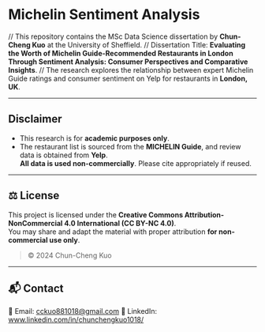 # Michelin Sentiment Analysis

// This repository contains the MSc Data Science dissertation by **Chun-Cheng Kuo** at the University of Sheffield.
// Dissertation Title: **Evaluating the Worth of Michelin Guide-Recommended Restaurants in London Through Sentiment Analysis: Consumer Perspectives and Comparative Insights**.
// The research explores the relationship between expert Michelin Guide ratings and consumer sentiment on Yelp for restaurants in **London, UK**.

---

## Disclaimer

- This research is for **academic purposes only**.  
- The restaurant list is sourced from the **MICHELIN Guide**, and review data is obtained from **Yelp**.  
**All data is used non-commercially**. Please cite appropriately if reused.

---

## ⚖️ License

This project is licensed under the **Creative Commons Attribution-NonCommercial 4.0 International (CC BY-NC 4.0)**.  
You may share and adapt the material with proper attribution **for non-commercial use only**.

> © 2024 Chun-Cheng Kuo

---

## 📬 Contact

📧 Email: cckuo881018@gmail.com
🔗 LinkedIn: www.linkedin.com/in/chunchengkuo1018/
